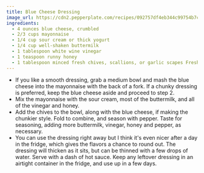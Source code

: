 ```yaml
---
title: Blue Cheese Dressing
image_url: https://cdn2.pepperplate.com/recipes/092757df4eb344c99754b7cbcdb445a6.jpg
ingredients:
  - 4 ounces blue cheese, crumbled
  - 2/3 cups mayonnaise
  - 1/4 cup sour cream or thick yogurt
  - 1/4 cup well-shaken buttermilk
  - 1 tablespoon white wine vinegar
  - 1 teaspoon runny honey
  - 1 tablespoon minced fresh chives, scallions, or garlic scapes Freshly ground black pepper Caynne-based hot sauce, dried red pepper flakes, or chili oil, to serve (optional)
---
```


* If you like a smooth dressing, grab a medium bowl and mash the blue cheese into the mayonnaise with the back of a fork. If a chunky dressing is preferred, keep the blue cheese aside and proceed to step 2.
* Mix the mayonnaise with the sour cream, most of the buttermilk, and all of the vinegar and honey.
* Add the chives to the bowl, along with the blue cheese, if making the chunkier style. Fold to combine, and season with pepper. Taste for seasoning, adding more buttermilk, vinegar, honey and pepper, as necessary.
* You can use the dressing right away but I think it's even nicer after a day in the fridge, which gives the flavors a chance to round out. The dressing will thicken as it sits, but can be thinned with a few drops of water. Serve with a dash of hot sauce. Keep any leftover dressing in an airtight container in the fridge, and use up in a few days.

